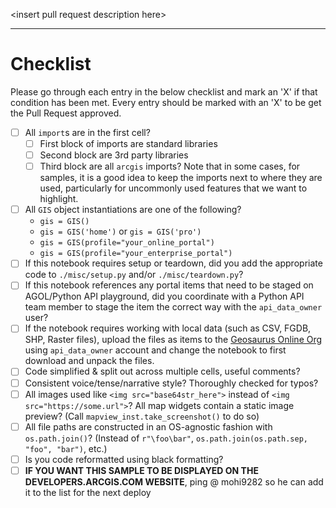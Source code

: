 \<insert pull request description here\>

-----

# Checklist

Please go through each entry in the below checklist and mark an 'X' if that condition has been met. Every entry should be marked with an 'X' to be get the Pull Request approved.


- [ ] All `import`s are in the first cell? 
    - [ ] First block of imports are standard libraries
    - [ ] Second block are 3rd party libraries
    - [ ] Third block are all `arcgis` imports? Note that in some cases, for samples, it is a good idea to keep the imports next to where they are used, particularly for uncommonly used features that we want to highlight.
- [ ] All `GIS` object instantiations are one of the following?
    - `gis = GIS()`
    - `gis = GIS('home')` or `gis = GIS('pro')`
    - `gis = GIS(profile="your_online_portal")`
    - `gis = GIS(profile="your_enterprise_portal")`
- [ ] If this notebook requires setup or teardown, did you add the appropriate code to `./misc/setup.py` and/or `./misc/teardown.py`?
- [ ] If this notebook references any portal items that need to be staged on AGOL/Python API playground, did you coordinate with a Python API team member to stage the item the correct way with the `api_data_owner` user?
- [ ] If the notebook requires working with local data (such as CSV, FGDB, SHP, Raster files), upload the files as items to the [Geosaurus Online Org](geosaurus.maps.arcgis.com/) using `api_data_owner` account and change the notebook to first download and unpack the files.
- [ ] Code simplified & split out across multiple cells, useful comments?
- [ ] Consistent voice/tense/narrative style? Thoroughly checked for typos?
- [ ] All images used like `<img src="base64str_here">` instead of `<img src="https://some.url">`? All map widgets contain a static image preview? (Call `mapview_inst.take_screenshot()` to do so)
- [ ] All file paths are constructed in an OS-agnostic fashion with `os.path.join()`? (Instead of `r"\foo\bar"`, `os.path.join(os.path.sep, "foo", "bar")`, etc.)
- [ ] Is you code reformatted using black formatting?
- [ ] **IF YOU WANT THIS SAMPLE TO BE DISPLAYED ON THE DEVELOPERS.ARCGIS.COM WEBSITE**, ping @ mohi9282 so he can add it to the list for the next deploy 